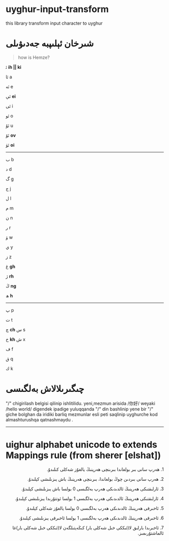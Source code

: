 # uyghur-input-transform

this library transform input character to uyghur

# شىرخان ئېلىپبە جەدىۋىلى
> how is Hemze?
>
ئ‍  **ih || ki**
>
ئا a

ئە e

ئې **ei**

ئى i

ئو o

ئۇ u

ئۆ **ov**

ئۈ **oi**

---

ب b

د d

گ g

ج j

ل l

م m

ن n

ر r

ۋ w

ي y

ز z

غ **gh**

ژ **rh**

ڭ **ng**

ھ **h**

---

پ p

ت t

چ **ch**
س s

خ **kh**
ش x

ف f

ق q

ك k

# چىگىرىلالاش بەلگىسى

"/" chigirilash belgisi qilinip ishlitilidu.
yeni,mezmun arisida /你好/ weyaki /hello world/ digendek ipadige yuluqqanda "/" din bashlinip yene bir "/" giche bolghan da iridiki barliq mezmunlar esli peti saqlinip uyghurche kod almashturushqa qatnashmaydu .



--- 

# uighur alphabet unicode to extends Mappings rule (from sherer [elshat])

<p dir="rtl">
1.
ھەرپ سانى بىر بولغاندا بىرىنچى ھەرپنىڭ يالغۇز شەكلى كىلىدۇ.
</p>
<p dir="rtl">
2.
  ھەرپ سانى بىردىن چوڭ بولغاندا، بىرىنچى ھەرپنىڭ باش يىزىلىشى كېلىدۇ.
</p>
<p dir="rtl">
3.  ئارلىقتىكى ھەرپنىڭ ئالدىدىكى ھەرپ بەلگىسى 0 بولسا باش يىزىلىشى كېلىدۇ.
</p>
<p dir="rtl">
4.  ئارلىقتىكى ھەرپنىڭ ئالدىدىكى ھەرپ بەلگىسى 1 بولسا ئوتتۇرىدا يىزىلىشى كېلىدۇ.
</p>
<p dir="rtl">
5.  ئاخىرقى ھەرپنىڭ ئالدىدىكى ھەرپ بەلگىسى 0 بولسا يالغۇز شەكلى كېلىدۇ.
</p>
<p dir="rtl">
6.  ئاخىرقى ھەرپنىڭ ئالدىدىكى ھەرپ بەلگىسى 1 بولسا ئاخىرقى يىزىلىشى كېلىدۇ.
</p>
<p dir="rtl">
7.  ئاخىرىدا بارلىق لا(ئىككى خىل شەكلى بار) كىڭەيتىلگەن لا(ئىككى خىل شەكلى بار)غا ئالماشتۇرىمىز.
</p>
